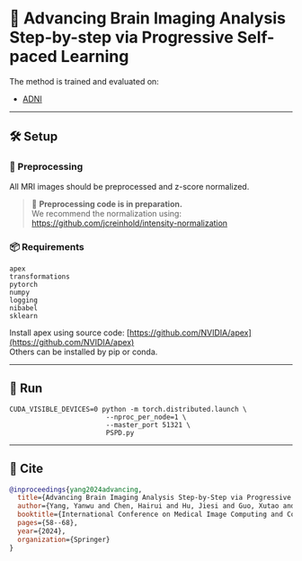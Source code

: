 
# 🧠 Advancing Brain Imaging Analysis Step-by-step via Progressive Self-paced Learning

The method is trained and evaluated on:

- [ADNI](https://ida.loni.usc.edu/)

---

## 🛠️ Setup

### 🔄 Preprocessing

All MRI images should be preprocessed and z-score normalized.

> 🔧 **Preprocessing code is in preparation.**  
> We recommend the normalization using: https://github.com/jcreinhold/intensity-normalization

### 📦 Requirements

```
apex  
transformations  
pytorch  
numpy  
logging  
nibabel  
sklearn  
```

Install apex using source code: [https://github.com/NVIDIA/apex](https://github.com/NVIDIA/apex)  
Others can be installed by pip or conda.

---

## 🚀 Run

```shell
CUDA_VISIBLE_DEVICES=0 python -m torch.distributed.launch \
                        --nproc_per_node=1 \
                        --master_port 51321 \
                        PSPD.py 
```

---

## 📄 Cite

```bibtex
@inproceedings{yang2024advancing,
  title={Advancing Brain Imaging Analysis Step-by-Step via Progressive Self-paced Learning},
  author={Yang, Yanwu and Chen, Hairui and Hu, Jiesi and Guo, Xutao and Ma, Ting},
  booktitle={International Conference on Medical Image Computing and Computer-Assisted Intervention},
  pages={58--68},
  year={2024},
  organization={Springer}
}
```
